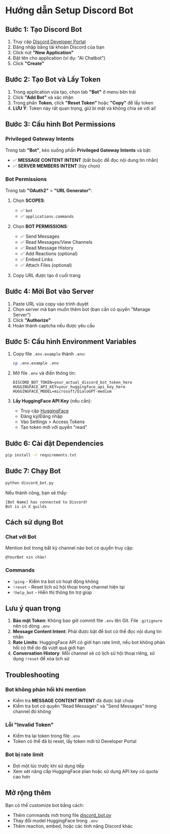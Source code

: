 # Hướng dẫn Setup Discord Bot

## Bước 1: Tạo Discord Bot

1. Truy cập [Discord Developer Portal](https://discord.com/developers/applications)
2. Đăng nhập bằng tài khoản Discord của bạn
3. Click nút **"New Application"**
4. Đặt tên cho application (ví dụ: "AI Chatbot")
5. Click **"Create"**

## Bước 2: Tạo Bot và Lấy Token

1. Trong application vừa tạo, chọn tab **"Bot"** ở menu bên trái
2. Click **"Add Bot"** và xác nhận
3. Trong phần **Token**, click **"Reset Token"** hoặc **"Copy"** để lấy token
4. **LƯU Ý**: Token này rất quan trọng, giữ bí mật và không chia sẻ với ai!

## Bước 3: Cấu hình Bot Permissions

### Privileged Gateway Intents
Trong tab **"Bot"**, kéo xuống phần **Privileged Gateway Intents** và bật:
- ✅ **MESSAGE CONTENT INTENT** (bắt buộc để đọc nội dung tin nhắn)
- ✅ **SERVER MEMBERS INTENT** (tùy chọn)

### Bot Permissions
Trong tab **"OAuth2"** > **"URL Generator"**:

1. Chọn **SCOPES**:
   - ✅ `bot`
   - ✅ `applications.commands`

2. Chọn **BOT PERMISSIONS**:
   - ✅ Send Messages
   - ✅ Read Messages/View Channels
   - ✅ Read Message History
   - ✅ Add Reactions (optional)
   - ✅ Embed Links
   - ✅ Attach Files (optional)

3. Copy URL được tạo ở cuối trang

## Bước 4: Mời Bot vào Server

1. Paste URL vừa copy vào trình duyệt
2. Chọn server mà bạn muốn thêm bot (bạn cần có quyền "Manage Server")
3. Click **"Authorize"**
4. Hoàn thành captcha nếu được yêu cầu

## Bước 5: Cấu hình Environment Variables

1. Copy file `.env.example` thành `.env`:
   ```bash
   cp .env.example .env
   ```

2. Mở file `.env` và điền thông tin:
   ```
   DISCORD_BOT_TOKEN=your_actual_discord_bot_token_here
   HUGGINGFACE_API_KEY=your_huggingface_api_key_here
   HUGGINGFACE_MODEL=microsoft/DialoGPT-medium
   ```

3. **Lấy HuggingFace API Key** (nếu cần):
   - Truy cập [HuggingFace](https://huggingface.co/)
   - Đăng ký/Đăng nhập
   - Vào Settings > Access Tokens
   - Tạo token mới với quyền "read"

## Bước 6: Cài đặt Dependencies

```bash
pip install -r requirements.txt
```

## Bước 7: Chạy Bot

```bash
python discord_bot.py
```

Nếu thành công, bạn sẽ thấy:
```
[Bot Name] has connected to Discord!
Bot is in X guilds
```

## Cách sử dụng Bot

### Chat với Bot
Mention bot trong bất kỳ channel nào bot có quyền truy cập:
```
@YourBot xin chào!
```

### Commands
- `!ping` - Kiểm tra bot có hoạt động không
- `!reset` - Reset lịch sử hội thoại trong channel hiện tại
- `!help_bot` - Hiển thị thông tin trợ giúp

## Lưu ý quan trọng

1. **Bảo mật Token**: Không bao giờ commit file `.env` lên Git. File `.gitignore` nên có dòng `.env`
2. **Message Content Intent**: Phải được bật để bot có thể đọc nội dung tin nhắn
3. **Rate Limits**: HuggingFace API có giới hạn rate limit, nếu bot không phản hồi có thể do đã vượt quá giới hạn
4. **Conversation History**: Mỗi channel sẽ có lịch sử hội thoại riêng, sử dụng `!reset` để xóa lịch sử

## Troubleshooting

### Bot không phản hồi khi mention
- Kiểm tra **MESSAGE CONTENT INTENT** đã được bật chưa
- Kiểm tra bot có quyền "Read Messages" và "Send Messages" trong channel đó không

### Lỗi "Invalid Token"
- Kiểm tra lại token trong file `.env`
- Token có thể đã bị reset, lấy token mới từ Developer Portal

### Bot bị rate limit
- Đợi một lúc trước khi sử dụng tiếp
- Xem xét nâng cấp HuggingFace plan hoặc sử dụng API key có quota cao hơn

## Mở rộng thêm

Bạn có thể customize bot bằng cách:
- Thêm commands mới trong file [discord_bot.py](discord_bot.py)
- Thay đổi model HuggingFace trong `.env`
- Thêm reaction, embed, hoặc các tính năng Discord khác
